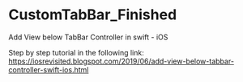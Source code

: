 # CustomTabBar_Finished
Add View below TabBar Controller in swift - iOS


Step by step tutorial in the following link: https://iosrevisited.blogspot.com/2019/06/add-view-below-tabbar-controller-swift-ios.html
